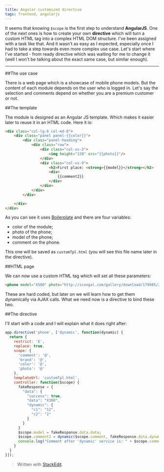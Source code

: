```yaml
---
title: Angular customized directive
tags: frontend, angularjs
---
```

It seems that knowing `$scope` is the first step to understand **AngularJS**. One of the next ones is how to create your own **directive** which will turn a custom HTML tag into a complex HTML DOM structure. I've been assigned with a task like that. And it wasn't as easy as I expected, especially once I had to take a step towards even more complex use case. Let's start where I've started - from ready directive which was waiting for me to change it (well I won't be talking about the exact same case, but similar enough).

----------
##The use case

There is a web page which is a showcase of mobile phone models. But the content of each module depends on the user who is logged in. Let's say the selection and comments depend on whether you are a premium customer or not. 

##The template

The module is designed as an Angular JS template. Which makes it easier later to reuse it in an HTML code. Here it is:

```html
<div class="col-lg-6 col-md-8">
    <div class="panel panel-{{color}}">
        <div class="panel-heading">
            <div class="row">
                <div class="col-xs-3">
                    <img height="128" src="{{photo}}"/>
                </div>
                <div class="col-xs-9">
                    <h2>First place: <strong>{{model}}</strong></h2>
                    <div>
                        {{comment2}}
                    </div>
                </div>
            </div>
        </div>

    </div>
</div>
```

As you can see it uses [Boilerplate](https://getbootstrap.com/) and there are four variables:

 - color of the module;
 - photo of the phone;
 - model of the phone;
 - comment on the phone.

This one will be saved as `customTpl.html` (you will see this file name later in the directive).

##HTML page

We can now use a custom HTML tag which will set all these parameters:

```html
<phone model="X500" photo="http://icongal.com/gallery/download/179985/256/png" color="warning" comment="The biggest DPI makes its screen crystal clear."></phone>
```

These are hard coded, but later on we will learn how to get them dynamically via AJAX calls.
What we need now is a directive to bind these two.

##The directive

I'll start with a code and I will explain what it does right after:
```javascript
app.directive('phone', ['dynamic', function(dynamic) {
  return {
    restrict: 'E',
    replace: true,
    scope: {
      'comment': '@',
      'brand': '@',
      'color': '@',
      'photo': '@'
    },
    templateUrl: 'customTpl.html',
    controller: function($scope) {
      fakeResponse = {
        "data": {
          "success": true,
          "data": "X300",
          "dynamic": {
            "c1": "12",
            "c2": "2"
          }
        }
      }
      $scope.model = fakeResponse.data.data;
      $scope.comment2 = dynamic($scope.comment, fakeResponse.data.dynamic);
      console.log("Comment after 'dynamic' service is: " + $scope.comment);
    }
  }
}]);
```

> Written with [StackEdit](https://stackedit.io/).